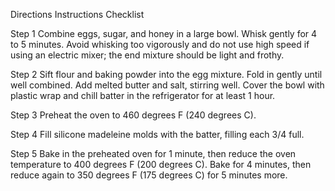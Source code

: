 Directions
Instructions Checklist

Step 1
Combine eggs, sugar, and honey in a large bowl. Whisk gently for 4 to 5 minutes. Avoid whisking too vigorously and do not use high speed if using an electric mixer; the end mixture should be light and frothy.

Step 2
Sift flour and baking powder into the egg mixture. Fold in gently until well combined. Add melted butter and salt, stirring well. Cover the bowl with plastic wrap and chill batter in the refrigerator for at least 1 hour.

Step 3
Preheat the oven to 460 degrees F (240 degrees C).

Step 4
Fill silicone madeleine molds with the batter, filling each 3/4 full.

Step 5
Bake in the preheated oven for 1 minute, then reduce the oven temperature to 400 degrees F (200 degrees C). Bake for 4 minutes, then reduce again to 350 degrees F (175 degrees C) for 5 minutes more.